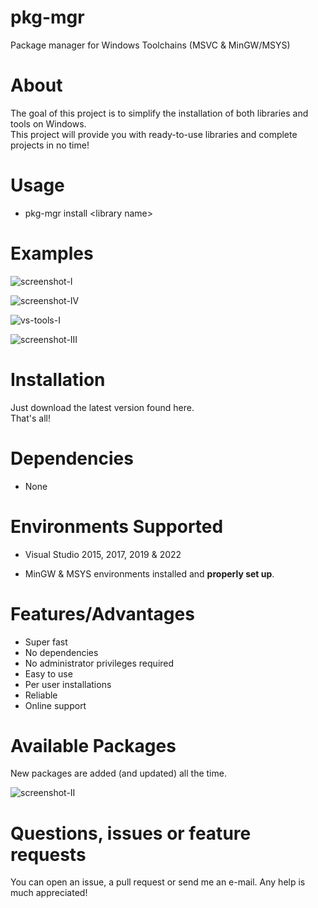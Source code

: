 # pkg-mgr
Package manager for Windows Toolchains (MSVC & MinGW/MSYS)

# About

The goal of this project is to simplify the installation of both libraries and tools on Windows.<br />
This project will provide you with ready-to-use libraries and complete projects in no time!

# Usage

* pkg-mgr install \<library name\>


# Examples

![screenshot-I](https://user-images.githubusercontent.com/70483213/141781657-abd1df78-fd45-4694-9fb2-34b6fd4ce78c.png)

![screenshot-IV](https://user-images.githubusercontent.com/70483213/141782232-44027146-0654-44eb-857f-7674333e6dfa.png)

![vs-tools-I](https://user-images.githubusercontent.com/70483213/141782281-6338f315-3f5b-4af3-a541-24df8fa6deae.png)

![screenshot-III](https://user-images.githubusercontent.com/70483213/141782560-8f259a0f-e41f-411b-a95d-772245f198fa.png)

# Installation

Just download the latest version found here.<br />
That's all!

# Dependencies

* None

# Environments Supported

* Visual Studio 2015, 2017, 2019 & 2022

* MinGW & MSYS environments installed and <b>properly set up</b>.

# Features/Advantages

* Super fast
* No dependencies
* No administrator privileges required
* Easy to use
* Per user installations
* Reliable
* Online support

# Available Packages
New packages are added (and updated) all the time.

![screenshot-II](https://user-images.githubusercontent.com/70483213/141786244-91f54304-ab49-425a-9092-192318718c05.png)

# Questions, issues or feature requests

You can open an issue, a pull request or send me an e-mail. Any help is much appreciated!
